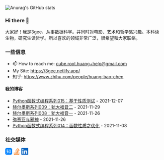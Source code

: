 ![Anurag's GitHub stats](https://github-readme-stats.vercel.app/api?username=threecifanggen&show_icons=true&theme=radical)


### Hi there 👋

大家好！我是3gee，从事数据科学。并同时对电影、艺术和哲学感兴趣。本科读生物，研究生读哲学。所以喜欢的领域非常广泛，很希望和大家联络。

### 一些信息

- 📫 How to reach me: cube.root.huang+help@gmail.com
- My Site: https://3gee.netlify.app/
- 知乎: https://www.zhihu.com/people/huang-bao-chen

<!--
**threecifanggen/threecifanggen** is a ✨ _special_ ✨ repository because its `README.md` (this file) appears on your GitHub profile.

Here are some ideas to get you started:

- 🔭 I’m currently working on ...
- 🌱 I’m currently learning ...
- 👯 I’m looking to collaborate on ...
- 🤔 I’m looking for help with ...
- 💬 Ask me about ...
- 📫 How to reach me: ...
- 😄 Pronouns: ...
- ⚡ Fun fact: ...
-->

#### 我的博客

<!-- START_SECTION:blog -->
* <a href='https://3gee.netlify.app/lambda-and-tau/2021/12/07/python_lambda%E4%B9%8B%E5%9F%BA%E4%BA%8E%E6%80%A7%E8%B4%A8%E6%B5%8B%E8%AF%95.html' target='_blank'>Python函数式编程系列015：基于性质测试</a> - 2021-12-07
* <a href='https://3gee.netlify.app/%E8%BF%87%E5%BA%A6%E8%A7%A3%E8%AF%BB/2021/11/29/%E8%B5%AB%E5%B0%94%E5%A2%A8%E6%96%AF%E7%B3%BB%E5%88%97%E4%B9%8B%E7%8A%B9%E5%A4%A7%E7%A6%8F%E9%9F%B32.html' target='_blank'>赫尔墨斯系列009：犹大福音二</a> - 2021-11-29
* <a href='https://3gee.netlify.app/%E8%BF%87%E5%BA%A6%E8%A7%A3%E8%AF%BB/2021/11/26/%E8%B5%AB%E5%B0%94%E5%A2%A8%E6%96%AF%E7%B3%BB%E5%88%97%E4%B9%8B%E7%8A%B9%E5%A4%A7%E7%A6%8F%E9%9F%B31.html' target='_blank'>赫尔墨斯系列008：犹大福音一</a> - 2021-11-26
* <a href='https://3gee.netlify.app/%E8%BF%87%E5%BA%A6%E8%A7%A3%E8%AF%BB/2021/11/26/%E5%BC%A5%E8%B5%9B%E4%BA%9A%E4%B8%8E%E9%82%AA%E7%A5%9E.html' target='_blank'>弥赛亚与邪神</a> - 2021-11-26
* <a href='https://3gee.netlify.app/lambda-and-tau/2021/11/08/python_lambda%E4%B9%8B%E5%87%BD%E6%95%B0%E6%80%A7%E8%B4%A8.html' target='_blank'>Python函数式编程系列014：函数性质之优化</a> - 2021-11-08
<!-- END_SECTION:blog -->

### 社交媒体

[<img asign="left" width="22px" src="./assets/zhihu.svg" />](https://www.zhihu.com/people/huang-bao-chen) [<img asign="left" width="22px" src="./assets/stackoverflow.svg" />](https://stackoverflow.com/users/5387442/huang-baochen) [<img asign="left" width="22px" src="./assets/linkedin.svg" />](https://www.linkedin.com/in/huang-baochen-84b58347/)
